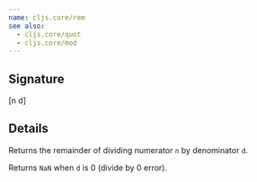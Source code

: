 ```yaml
---
name: cljs.core/rem
see also:
  - cljs.core/quot
  - cljs.core/mod
---
```


## Signature
[n d]


## Details

Returns the remainder of dividing numerator `n` by denominator `d`.

Returns `NaN` when `d` is 0 (divide by 0 error).
